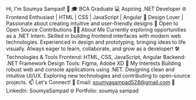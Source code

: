 Hi, I'm Soumya Sampad! 👋
🎓 BCA Graduate
💻 Aspiring .NET Developer
🌐 Frontend Enthusiast | HTML | CSS | JavaScript | Angular
🎨 Design Lover | Passionate about creating intuitive and user-friendly designs
🤝 Open to Open Source Contributions
👨‍💻 About Me
Currently exploring opportunities as a .NET Intern.
Skilled in building frontend interfaces with modern web technologies.
Experienced in design and prototyping, bringing ideas to life visually.
Always eager to learn, collaborate, and grow as a developer!
🛠️ Technologies & Tools
Frontend: HTML, CSS, JavaScript, Angular
Backend: .NET Framework
Design Tools: Figma, Adobe XD
🌟 My Interests
Building robust web and console applications using .NET.
Designing clean and intuitive UI/UX.
Exploring new technologies and contributing to open-source projects.
📫 Let's Connect!
📧 Email: soumyasampad528@gmail.com
💼 LinkedIn: SoumyaSampad
🌐 Portfolio: soumya sampad
